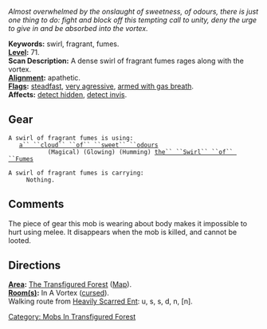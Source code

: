 *Almost overwhelmed by the onslaught of sweetness, of odours, there is
just one thing to do: fight and block off this tempting call to unity,
deny the urge to give in and be absorbed into the vortex.*

**Keywords:** swirl, fragrant, fumes.  
**[Level](Level "wikilink"):** 71.  
**Scan Description:** A dense swirl of fragrant fumes rages along with
the vortex.  
**[Alignment](Alignment "wikilink"):** apathetic.  
**[Flags](:Category:_Mob_Types "wikilink"):**
[steadfast](Sentinel_Mobs "wikilink"), [very
agressive](Aggressive_Mobs "wikilink"), [armed with gas
breath](Breathing_Mobs "wikilink").  
**Affects:** [detect hidden](Detect_Hidden "wikilink"), [detect
invis](Detect_Invis "wikilink").  

## Gear

`A swirl of fragrant fumes is using:`  
<worn about body>`   `[`a`` ``cloud`` ``of`` ``sweet`` ``odours`](Cloud_Of_Sweet_Odours_(Gear) "wikilink")  
<wielded>`           (Magical) (Glowing) (Humming) `[`the`` ``Swirl`` ``of`` ``Fumes`](Swirl_Of_Fumes "wikilink")

`A swirl of fragrant fumes is carrying:`  
`     Nothing.`

## Comments

The piece of gear this mob is wearing about body makes it impossible to
hurt using melee. It disappears when the mob is killed, and cannot be
looted.

## Directions

**[Area](:Category:_Areas "wikilink"):** [The Transfigured
Forest](:Category:_Transfigured_Forest "wikilink")
([Map](Transfigured_Forest_Map "wikilink")).  
**[Room(s)](:Category:_Rooms "wikilink"):** In A Vortex
([cursed](Cursed_Rooms "wikilink")).  
Walking route from [Heavily Scarred
Ent](Heavily_Scarred_Ent "wikilink"): u, s, s, d, n, \[n\].  

[Category: Mobs In Transfigured
Forest](Category:_Mobs_In_Transfigured_Forest "wikilink")
